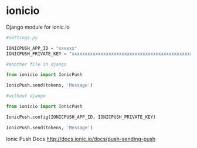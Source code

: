 # ionicio
Django module for ionic.io

```python
#settings.py

IONICPUSH_APP_ID = "xxxxxx"
IONICPUSH_PRIVATE_KEY = "xxxxxxxxxxxxxxxxxxxxxxxxxxxxxxxxxxxxxxxxxxxxxxx"
```

```python
#another file in django

from ionicio import IonicPush

IonicPush.send(tokens, 'Message')
```

```python
#without django

from ionicio import IonicPush

IonicPush.config(IONICPUSH_APP_ID, IONICPUSH_PRIVATE_KEY)

IonicPush.send(tokens, 'Message')
```

Ionic Push Docs http://docs.ionic.io/docs/push-sending-push
